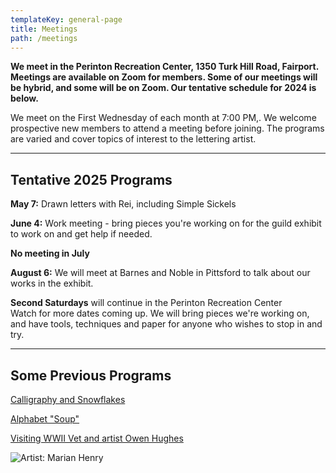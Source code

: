 ```yaml
---
templateKey: general-page
title: Meetings
path: /meetings
---
```

**We meet in the Perinton Recreation Center, 1350 Turk Hill Road, Fairport. Meetings are available on Zoom for members. Some of our meetings will be hybrid, and some will be on Zoom. Our tentative schedule for 2024 is below.**

We meet on the First Wednesday of each month at 7:00 PM,. We welcome prospective new members to attend a meeting before joining. The programs are varied and cover topics of interest to the lettering artist. 

- - -

## Tentative 2025 Programs

**May 7:**  Drawn letters with Rei, including Simple Sickels

**June 4:** Work meeting - bring pieces you're working on for the guild exhibit to work on and get help if needed.

**No meeting in July**

**August 6:**  We will meet at Barnes and Noble in Pittsford to talk about our works in the exhibit.

**Second Saturdays** will continue in the Perinton Recreation Center\
Watch for more dates coming up. We will bring pieces we're working on, and have tools, techniques and paper for anyone who wishes to stop in and try.

- - -

## Some Previous Programs

[Calligraphy and Snowflakes](../february-meeting)

[Alphabet "Soup"](../march-meeting)

[Visiting WWII Vet and artist Owen Hughes](../april-meeting)  

![Artist: Marian Henry](/img/marianh_resistentialism.jpg)
